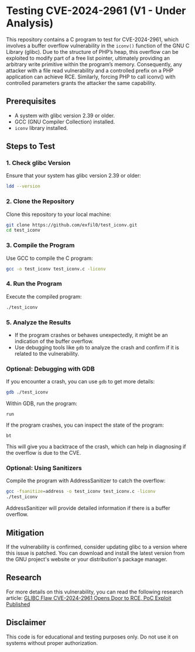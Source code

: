 
# Testing CVE-2024-2961 (V1 - Under Analysis)

This repository contains a C program to test for CVE-2024-2961, which involves a buffer overflow vulnerability in the `iconv()` function of the GNU C Library (glibc). Due to the structure of PHP’s heap, this overflow can be exploited to modify part of a free list pointer, ultimately providing an arbitrary write primitive within the program’s memory. Consequently, any attacker with a file read vulnerability and a controlled prefix on a PHP application can achieve RCE. Similarly, forcing PHP to call iconv() with controlled parameters grants the attacker the same capability.

## Prerequisites

- A system with glibc version 2.39 or older.
- GCC (GNU Compiler Collection) installed.
- `iconv` library installed.

## Steps to Test

### 1. Check glibc Version

Ensure that your system has glibc version 2.39 or older:

```bash
ldd --version
```

### 2. Clone the Repository

Clone this repository to your local machine:

```bash
git clone https://github.com/exfil0/test_iconv.git
cd test_iconv
```

### 3. Compile the Program

Use GCC to compile the C program:

```bash
gcc -o test_iconv test_iconv.c -liconv
```

### 4. Run the Program

Execute the compiled program:

```bash
./test_iconv
```

### 5. Analyze the Results

- If the program crashes or behaves unexpectedly, it might be an indication of the buffer overflow.
- Use debugging tools like `gdb` to analyze the crash and confirm if it is related to the vulnerability.

### Optional: Debugging with GDB

If you encounter a crash, you can use `gdb` to get more details:

```bash
gdb ./test_iconv
```

Within GDB, run the program:

```gdb
run
```

If the program crashes, you can inspect the state of the program:

```gdb
bt
```

This will give you a backtrace of the crash, which can help in diagnosing if the overflow is due to the CVE.

### Optional: Using Sanitizers

Compile the program with AddressSanitizer to catch the overflow:

```bash
gcc -fsanitize=address -o test_iconv test_iconv.c -liconv
./test_iconv
```

AddressSanitizer will provide detailed information if there is a buffer overflow.

## Mitigation

If the vulnerability is confirmed, consider updating glibc to a version where this issue is patched. You can download and install the latest version from the GNU project's website or your distribution's package manager.

## Research

For more details on this vulnerability, you can read the following research article:
[GLIBC Flaw CVE-2024-2961 Opens Door to RCE, PoC Exploit Published](https://securityonline.info/glibc-flaw-cve-2024-2961-opens-door-to-rce-poc-exploit-published/)

## Disclaimer

This code is for educational and testing purposes only. Do not use it on systems without proper authorization.
